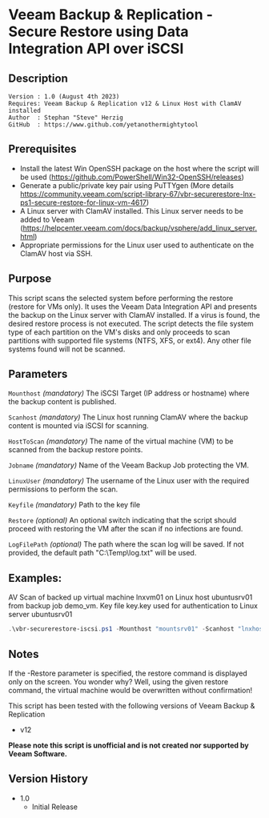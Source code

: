 # Veeam Backup & Replication - Secure Restore using Data Integration API over iSCSI

## Description
~~~~
Version : 1.0 (August 4th 2023)
Requires: Veeam Backup & Replication v12 & Linux Host with ClamAV installed
Author  : Stephan "Steve" Herzig
GitHub  : https://www.github.com/yetanothermightytool
~~~~

## Prerequisites
- Install the latest Win OpenSSH package on the host where the script will be used (https://github.com/PowerShell/Win32-OpenSSH/releases)
- Generate a public/private key pair using PuTTYgen (More details https://community.veeam.com/script-library-67/vbr-securerestore-lnx-ps1-secure-restore-for-linux-vm-4617)
- A Linux server with ClamAV installed. This Linux server needs to be added to Veeam (https://helpcenter.veeam.com/docs/backup/vsphere/add_linux_server.html)
- Appropriate permissions for the Linux user used to authenticate on the ClamAV host via SSH.

## Purpose
This script scans the selected system before performing the restore (restore for VMs only). It uses the Veeam Data Integration API and presents the backup on the Linux server with ClamAV installed. If a virus is found, the desired restore process is not executed. The script detects the file system type of each partition on the VM's disks and only proceeds to scan partitions with supported file systems (NTFS, XFS, or ext4). Any other file systems found will not be scanned.

## Parameters
 
  `Mounthost`
_(mandatory)_ The iSCSI Target (IP address or hostname) where the backup content is published.

  `Scanhost`
_(mandatory)_ The Linux host running ClamAV where the backup content is mounted via iSCSI for scanning.

 `HostToScan`
_(mandatory)_ The name of the virtual machine (VM) to be scanned from the backup restore points.

  `Jobname`
_(mandatory)_ Name of the Veeam Backup Job protecting the VM.

  `LinuxUser`
_(mandatory)_ The username of the Linux user with the required permissions to perform the scan.

  `Keyfile`
_(mandatory)_ Path to the key file

  `Restore`
_(optional)_ An optional switch indicating that the script should proceed with restoring the VM after the scan if no infections are found.

  `LogFilePath`
_(optional)_  The path where the scan log will be saved. If not provided, the default path "C:\Temp\log.txt" will be used.


## Examples: 
AV Scan of backed up virtual machine lnxvm01 on Linux host ubuntusrv01 from backup job demo_vm. Key file key.key used for authentication to Linux server ubuntusrv01
```Powershell
.\vbr-securerestore-iscsi.ps1 -Mounthost "mountsrv01" -Scanhost "lnxhost01" -HosttoScan "myVM01" -Jobname "myBackupJob" -LinuxUser "mylinuxuser" -Keyfile "C:\Path\to\private_key_of_linuxuser.pem" -Restore
```

## Notes
If the -Restore parameter is specified, the restore command is displayed only on the screen. You wonder why? Well, using the given restore command, the virtual machine would be overwritten without confirmation! 

This script has been tested with the following versions of Veeam Backup & Replication
- v12

**Please note this script is unofficial and is not created nor supported by Veeam Software.**

## Version History
*  1.0
    * Initial Release
  
